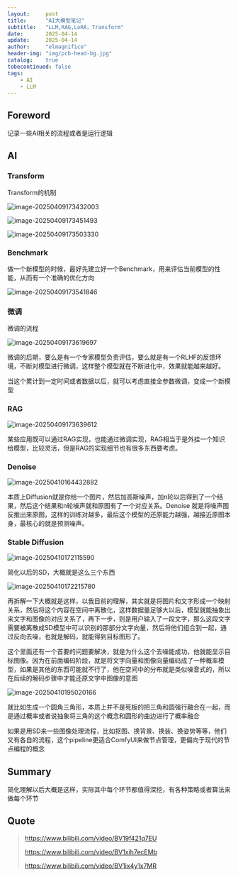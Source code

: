 ```yaml
---
layout:     post
title:      "AI大模型笔记"
subtitle:   "LLM,RAG,LoRA，Transform"
date:       2025-04-14
update:     2025-04-14
author:     "elmagnifico"
header-img: "img/pcb-head-bg.jpg"
catalog:    true
tobecontinued: false
tags:
    - AI
    - LLM
---
```


## Foreword

记录一些AI相关的流程或者是运行逻辑



## AI

### Transform

Transform的机制

![image-20250409173432003](https://img.elmagnifico.tech/static/upload/elmagnifico/20250409173439071.png)



![image-20250409173451493](https://img.elmagnifico.tech/static/upload/elmagnifico/20250409173451530.png)

![image-20250409173503330](https://img.elmagnifico.tech/static/upload/elmagnifico/20250409173503367.png)



### Benchmark

做一个新模型的时候，最好先建立好一个Benchmark，用来评估当前模型的性能，从而有一个准确的优化方向

![image-20250409173541846](https://img.elmagnifico.tech/static/upload/elmagnifico/20250409173541884.png)

### 微调

微调的流程

![image-20250409173619697](https://img.elmagnifico.tech/static/upload/elmagnifico/20250409173619756.png)

微调的后期，要么是有一个专家模型负责评估，要么就是有一个RLHF的反馈环境，不断对模型进行微调，这样整个模型就在不断进化中，效果就能越来越好。

当这个累计到一定时间或者数据以后，就可以考虑直接全参数微调，变成一个新模型

### RAG

![image-20250409173639612](https://img.elmagnifico.tech/static/upload/elmagnifico/20250409173639674.png)

某些应用既可以通过RAG实现，也能通过微调实现，RAG相当于是外挂一个知识给模型，比较灵活，但是RAG的实现细节也有很多东西要考虑。



### Denoise

![image-20250410164432882](https://img.elmagnifico.tech/static/upload/elmagnifico/20250410164433439.png)

本质上Diffusion就是你给一个图片，然后加高斯噪声，加n轮以后得到了一个结果，然后这个结果和n轮噪声就和原图有了一个对应关系。Denoise 就是将噪声图反推出来原图，这样的训练对越多，最后这个模型的还原能力越强，越接近原图本身，最核心的就是预测噪声。



### Stable Diffusion

![image-20250410172115590](https://img.elmagnifico.tech/static/upload/elmagnifico/20250410172115622.png)

简化以后的SD，大概就是这么三个东西

![image-20250410172215780](https://img.elmagnifico.tech/static/upload/elmagnifico/20250410172215825.png)

再拆解一下大概就是这样，以我目前的理解，其实就是将图片和文字形成一个映射关系，然后将这个内容在空间中离散化，这样数据量足够大以后，模型就能抽象出来文字和图像的对应关系了，再下一步，则是用户输入了一段文字，那么这段文字需要被离散成SD模型中可以识别的那部分文字向量，然后将他们组合到一起，通过反向去噪，也就是解码，就能得到目标图形了。

这个里面还有一个首要的问题要解决，就是为什么这个去噪能成功，他就能显示目标图像。因为在前面编码阶段，就是将文字向量和图像向量编码成了一种概率模型，如果是其他的东西可能就不行了，他在空间中的分布就是类似噪音式的，所以在后续的解码步骤中才能还原文字中图像的意图

![image-20250410195020166](https://img.elmagnifico.tech/static/upload/elmagnifico/20250410195020258.png)

就比如生成一个圆角三角形，本质上并不是死板的把三角和圆强行融合在一起，而是通过概率或者说抽象将三角的这个概念和圆形的曲边进行了概率融合



如果是用SD来一些图像处理流程，比如抠图、换背景、换装、换姿势等等，他们又有各自的流程，这个pipeline更适合ComfyUI来做节点管理，更偏向于现代的节点编程的概念



## Summary

简化理解以后大概是这样，实际其中每个环节都值得深挖，有各种策略或者算法来做每个环节



## Quote

> https://www.bilibili.com/video/BV19f421q7EU
>
> https://www.bilibili.com/video/BV1xih7ecEMb
>
> https://www.bilibili.com/video/BV1ix4y1x7MR
